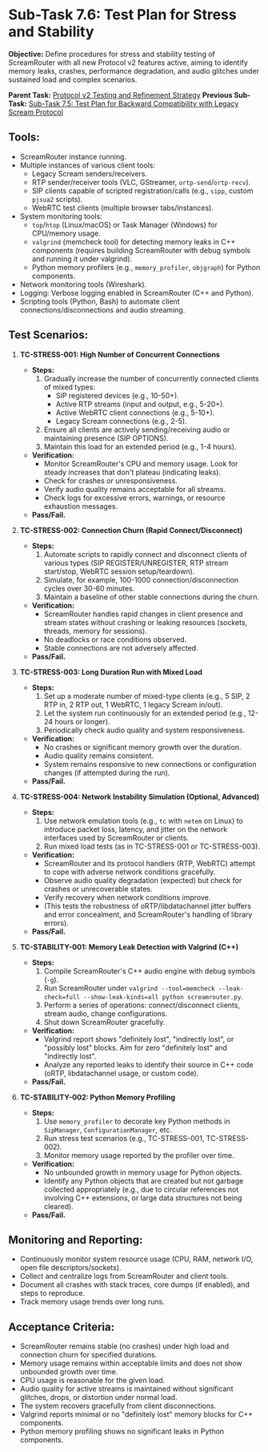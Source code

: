 # Sub-Task 7.6: Test Plan for Stress and Stability

**Objective:** Define procedures for stress and stability testing of ScreamRouter with all new Protocol v2 features active, aiming to identify memory leaks, crashes, performance degradation, and audio glitches under sustained load and complex scenarios.

**Parent Task:** [Protocol v2 Testing and Refinement Strategy](../task_07_testing_and_refinement.md)
**Previous Sub-Task:** [Sub-Task 7.5: Test Plan for Backward Compatibility with Legacy Scream Protocol](./subtask_7.5_testplan_backward_compatibility.md)

## Tools:

*   ScreamRouter instance running.
*   Multiple instances of various client tools:
    *   Legacy Scream senders/receivers.
    *   RTP sender/receiver tools (VLC, GStreamer, `ortp-send`/`ortp-recv`).
    *   SIP clients capable of scripted registration/calls (e.g., `sipp`, custom `pjsua2` scripts).
    *   WebRTC test clients (multiple browser tabs/instances).
*   System monitoring tools:
    *   `top`/`htop` (Linux/macOS) or Task Manager (Windows) for CPU/memory usage.
    *   `valgrind` (memcheck tool) for detecting memory leaks in C++ components (requires building ScreamRouter with debug symbols and running it under valgrind).
    *   Python memory profilers (e.g., `memory_profiler`, `objgraph`) for Python components.
*   Network monitoring tools (Wireshark).
*   Logging: Verbose logging enabled in ScreamRouter (C++ and Python).
*   Scripting tools (Python, Bash) to automate client connections/disconnections and audio streaming.

## Test Scenarios:

1.  **TC-STRESS-001: High Number of Concurrent Connections**
    *   **Steps:**
        1.  Gradually increase the number of concurrently connected clients of mixed types:
            *   SIP registered devices (e.g., 10-50+).
            *   Active RTP streams (input and output, e.g., 5-20+).
            *   Active WebRTC client connections (e.g., 5-10+).
            *   Legacy Scream connections (e.g., 2-5).
        2.  Ensure all clients are actively sending/receiving audio or maintaining presence (SIP OPTIONS).
        3.  Maintain this load for an extended period (e.g., 1-4 hours).
    *   **Verification:**
        *   Monitor ScreamRouter's CPU and memory usage. Look for steady increases that don't plateau (indicating leaks).
        *   Check for crashes or unresponsiveness.
        *   Verify audio quality remains acceptable for all streams.
        *   Check logs for excessive errors, warnings, or resource exhaustion messages.
    *   **Pass/Fail.**

2.  **TC-STRESS-002: Connection Churn (Rapid Connect/Disconnect)**
    *   **Steps:**
        1.  Automate scripts to rapidly connect and disconnect clients of various types (SIP REGISTER/UNREGISTER, RTP stream start/stop, WebRTC session setup/teardown).
        2.  Simulate, for example, 100-1000 connection/disconnection cycles over 30-60 minutes.
        3.  Maintain a baseline of other stable connections during the churn.
    *   **Verification:**
        *   ScreamRouter handles rapid changes in client presence and stream states without crashing or leaking resources (sockets, threads, memory for sessions).
        *   No deadlocks or race conditions observed.
        *   Stable connections are not adversely affected.
    *   **Pass/Fail.**

3.  **TC-STRESS-003: Long Duration Run with Mixed Load**
    *   **Steps:**
        1.  Set up a moderate number of mixed-type clients (e.g., 5 SIP, 2 RTP in, 2 RTP out, 1 WebRTC, 1 legacy Scream in/out).
        2.  Let the system run continuously for an extended period (e.g., 12-24 hours or longer).
        3.  Periodically check audio quality and system responsiveness.
    *   **Verification:**
        *   No crashes or significant memory growth over the duration.
        *   Audio quality remains consistent.
        *   System remains responsive to new connections or configuration changes (if attempted during the run).
    *   **Pass/Fail.**

4.  **TC-STRESS-004: Network Instability Simulation (Optional, Advanced)**
    *   **Steps:**
        1.  Use network emulation tools (e.g., `tc` with `netem` on Linux) to introduce packet loss, latency, and jitter on the network interfaces used by ScreamRouter or clients.
        2.  Run mixed load tests (as in TC-STRESS-001 or TC-STRESS-003).
    *   **Verification:**
        *   ScreamRouter and its protocol handlers (RTP, WebRTC) attempt to cope with adverse network conditions gracefully.
        *   Observe audio quality degradation (expected) but check for crashes or unrecoverable states.
        *   Verify recovery when network conditions improve.
        *   (This tests the robustness of oRTP/libdatachannel jitter buffers and error concealment, and ScreamRouter's handling of library errors).
    *   **Pass/Fail.**

5.  **TC-STABILITY-001: Memory Leak Detection with Valgrind (C++)**
    *   **Steps:**
        1.  Compile ScreamRouter's C++ audio engine with debug symbols (`-g`).
        2.  Run ScreamRouter under `valgrind --tool=memcheck --leak-check=full --show-leak-kinds=all python screamrouter.py`.
        3.  Perform a series of operations: connect/disconnect clients, stream audio, change configurations.
        4.  Shut down ScreamRouter gracefully.
    *   **Verification:**
        *   Valgrind report shows "definitely lost", "indirectly lost", or "possibly lost" blocks. Aim for zero "definitely lost" and "indirectly lost".
        *   Analyze any reported leaks to identify their source in C++ code (oRTP, libdatachannel usage, or custom code).
    *   **Pass/Fail.**

6.  **TC-STABILITY-002: Python Memory Profiling**
    *   **Steps:**
        1.  Use `memory_profiler` to decorate key Python methods in `SipManager`, `ConfigurationManager`, etc.
        2.  Run stress test scenarios (e.g., TC-STRESS-001, TC-STRESS-002).
        3.  Monitor memory usage reported by the profiler over time.
    *   **Verification:**
        *   No unbounded growth in memory usage for Python objects.
        *   Identify any Python objects that are created but not garbage collected appropriately (e.g., due to circular references not involving C++ extensions, or large data structures not being cleared).
    *   **Pass/Fail.**

## Monitoring and Reporting:

*   Continuously monitor system resource usage (CPU, RAM, network I/O, open file descriptors/sockets).
*   Collect and centralize logs from ScreamRouter and client tools.
*   Document all crashes with stack traces, core dumps (if enabled), and steps to reproduce.
*   Track memory usage trends over long runs.

## Acceptance Criteria:

*   ScreamRouter remains stable (no crashes) under high load and connection churn for specified durations.
*   Memory usage remains within acceptable limits and does not show unbounded growth over time.
*   CPU usage is reasonable for the given load.
*   Audio quality for active streams is maintained without significant glitches, drops, or distortion under normal load.
*   The system recovers gracefully from client disconnections.
*   Valgrind reports minimal or no "definitely lost" memory blocks for C++ components.
*   Python memory profiling shows no significant leaks in Python components.
